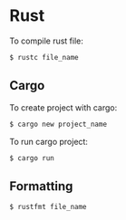 # Rust

To compile rust file:

```sh
$ rustc file_name
```

## Cargo

To create project with cargo:

```sh
$ cargo new project_name
```

To run cargo project:

```sh
$ cargo run
```

## Formatting

```sh
$ rustfmt file_name
```


